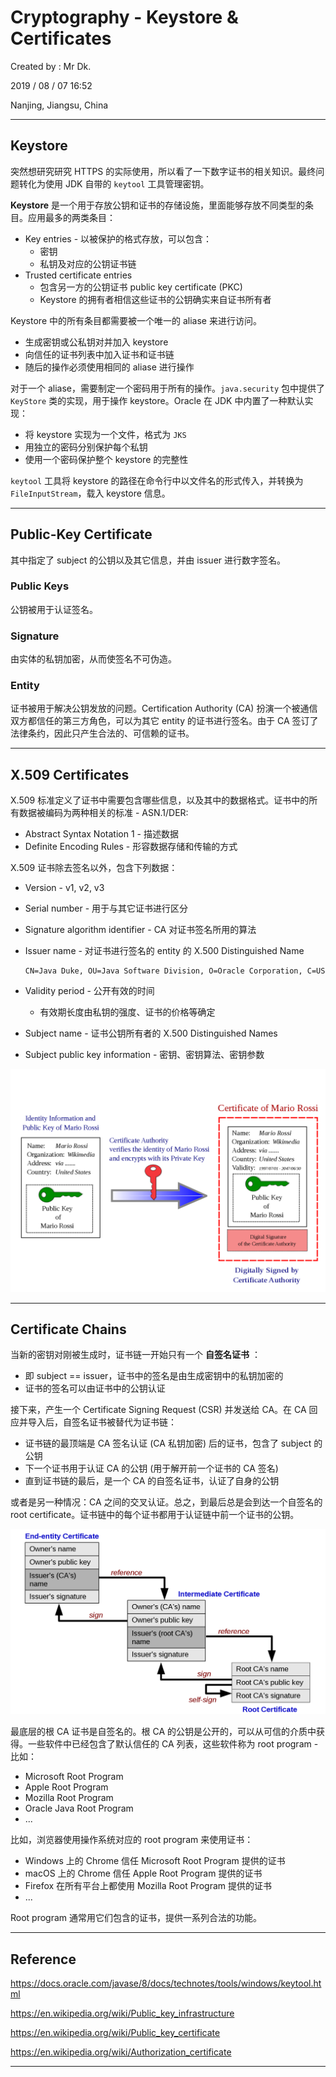 # Cryptography - Keystore & Certificates

Created by : Mr Dk.

2019 / 08 / 07 16:52

Nanjing, Jiangsu, China

---

## Keystore

突然想研究研究 HTTPS 的实际使用，所以看了一下数字证书的相关知识。最终问题转化为使用 JDK 自带的 `keytool` 工具管理密钥。

__Keystore__ 是一个用于存放公钥和证书的存储设施，里面能够存放不同类型的条目。应用最多的两类条目：

* Key entries - 以被保护的格式存放，可以包含：
  * 密钥
  * 私钥及对应的公钥证书链
* Trusted certificate entries
  * 包含另一方的公钥证书 public key certificate (PKC)
  * Keystore 的拥有者相信这些证书的公钥确实来自证书所有者

Keystore 中的所有条目都需要被一个唯一的 aliase 来进行访问。

* 生成密钥或公私钥对并加入 keystore
* 向信任的证书列表中加入证书和证书链
* 随后的操作必须使用相同的 aliase 进行操作

对于一个 aliase，需要制定一个密码用于所有的操作。`java.security` 包中提供了 `KeyStore` 类的实现，用于操作 keystore。Oracle 在 JDK 中内置了一种默认实现：

* 将 keystore 实现为一个文件，格式为 `JKS`
* 用独立的密码分别保护每个私钥
* 使用一个密码保护整个 keystore 的完整性

`keytool` 工具将 keystore 的路径在命令行中以文件名的形式传入，并转换为 `FileInputStream`，载入 keystore 信息。

---

## Public-Key Certificate

其中指定了 subject 的公钥以及其它信息，并由 issuer 进行数字签名。

### Public Keys

公钥被用于认证签名。

### Signature

由实体的私钥加密，从而使签名不可伪造。

### Entity

证书被用于解决公钥发放的问题。Certification Authority (CA) 扮演一个被通信双方都信任的第三方角色，可以为其它 entity 的证书进行签名。由于 CA 签订了法律条约，因此只产生合法的、可信赖的证书。

---

## X.509 Certificates

X.509 标准定义了证书中需要包含哪些信息，以及其中的数据格式。证书中的所有数据被编码为两种相关的标准 - ASN.1/DER:

* Abstract Syntax Notation 1 - 描述数据
* Definite Encoding Rules - 形容数据存储和传输的方式

X.509 证书除去签名以外，包含下列数据：

* Version - v1, v2, v3
* Serial number - 用于与其它证书进行区分
* Signature algorithm identifier - CA 对证书签名所用的算法
* Issuer name - 对证书进行签名的 entity 的 X.500 Distinguished Name

  ```
  CN=Java Duke, OU=Java Software Division, O=Oracle Corporation, C=US
  ```

* Validity period - 公开有效的时间
  * 有效期长度由私钥的强度、证书的价格等确定
* Subject name - 证书公钥所有者的 X.500 Distinguished Names
* Subject public key information - 密钥、密钥算法、密钥参数

![certificate-signature](../img/certificate-signature.png)

---

## Certificate Chains

当新的密钥对刚被生成时，证书链一开始只有一个 __自签名证书__ ：

* 即 subject == issuer，证书中的签名是由生成密钥中的私钥加密的
* 证书的签名可以由证书中的公钥认证

接下来，产生一个 Certificate Signing Request (CSR) 并发送给 CA。在 CA 回应并导入后，自签名证书被替代为证书链：

* 证书链的最顶端是 CA 签名认证 (CA 私钥加密) 后的证书，包含了 subject 的公钥
* 下一个证书用于认证 CA 的公钥 (用于解开前一个证书的 CA 签名)
* 直到证书链的最后，是一个 CA 的自签名证书，认证了自身的公钥

或者是另一种情况：CA 之间的交叉认证。总之，到最后总是会到达一个自签名的 root certificate。证书链中的每个证书都用于认证链中前一个证书的公钥。

![certificate-chain](../img/certificate-chain.png)

最底层的根 CA 证书是自签名的。根 CA 的公钥是公开的，可以从可信的介质中获得。一些软件中已经包含了默认信任的 CA 列表，这些软件称为 root program - 比如：

* Microsoft Root Program
* Apple Root Program
* Mozilla Root Program
* Oracle Java Root Program
* ...

比如，浏览器使用操作系统对应的 root program 来使用证书：

* Windows 上的 Chrome 信任 Microsoft Root Program 提供的证书
* macOS 上的 Chrome 信任 Apple Root Program 提供的证书
* Firefox 在所有平台上都使用 Mozilla Root Program 提供的证书
* ...

Root program 通常用它们包含的证书，提供一系列合法的功能。

---

## Reference

https://docs.oracle.com/javase/8/docs/technotes/tools/windows/keytool.html

https://en.wikipedia.org/wiki/Public_key_infrastructure

https://en.wikipedia.org/wiki/Public_key_certificate

https://en.wikipedia.org/wiki/Authorization_certificate

---

